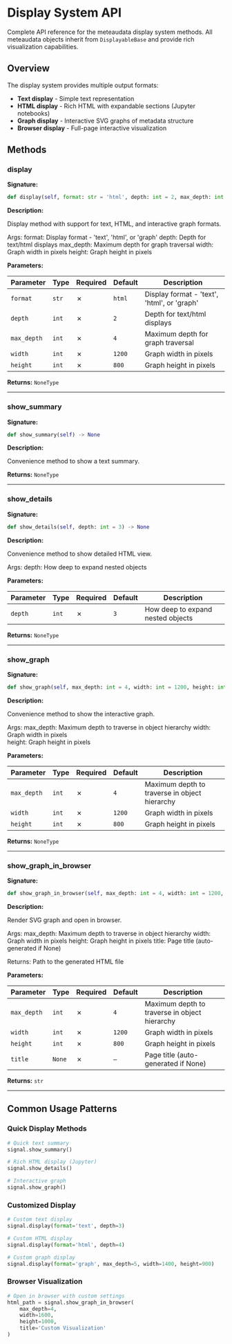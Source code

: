# Display System API

Complete API reference for the meteaudata display system methods.
All meteaudata objects inherit from `DisplayableBase` and provide rich visualization capabilities.

## Overview

The display system provides multiple output formats:

- **Text display** - Simple text representation
- **HTML display** - Rich HTML with expandable sections (Jupyter notebooks)
- **Graph display** - Interactive SVG graphs of metadata structure
- **Browser display** - Full-page interactive visualization

## Methods

### display

**Signature:**

```python
def display(self, format: str = 'html', depth: int = 2, max_depth: int = 4, width: int = 1200, height: int = 800) -> None
```

**Description:**

Display method with support for text, HTML, and interactive graph formats.

Args:
    format: Display format - 'text', 'html', or 'graph' 
    depth: Depth for text/html displays
    max_depth: Maximum depth for graph traversal
    width: Graph width in pixels
    height: Graph height in pixels

**Parameters:**

| Parameter | Type | Required | Default | Description |
|-----------|------|----------|---------|-------------|
| `format` | `str` | ✗ | `html` | Display format - 'text', 'html', or 'graph' |
| `depth` | `int` | ✗ | `2` | Depth for text/html displays |
| `max_depth` | `int` | ✗ | `4` | Maximum depth for graph traversal |
| `width` | `int` | ✗ | `1200` | Graph width in pixels |
| `height` | `int` | ✗ | `800` | Graph height in pixels |

**Returns:** `NoneType`

---

### show_summary

**Signature:**

```python
def show_summary(self) -> None
```

**Description:**

Convenience method to show a text summary.

**Returns:** `NoneType`

---

### show_details

**Signature:**

```python
def show_details(self, depth: int = 3) -> None
```

**Description:**

Convenience method to show detailed HTML view.

Args:
    depth: How deep to expand nested objects

**Parameters:**

| Parameter | Type | Required | Default | Description |
|-----------|------|----------|---------|-------------|
| `depth` | `int` | ✗ | `3` | How deep to expand nested objects |

**Returns:** `NoneType`

---

### show_graph

**Signature:**

```python
def show_graph(self, max_depth: int = 4, width: int = 1200, height: int = 800) -> None
```

**Description:**

Convenience method to show the interactive graph.

Args:
    max_depth: Maximum depth to traverse in object hierarchy
    width: Graph width in pixels  
    height: Graph height in pixels

**Parameters:**

| Parameter | Type | Required | Default | Description |
|-----------|------|----------|---------|-------------|
| `max_depth` | `int` | ✗ | `4` | Maximum depth to traverse in object hierarchy |
| `width` | `int` | ✗ | `1200` | Graph width in pixels |
| `height` | `int` | ✗ | `800` | Graph height in pixels |

**Returns:** `NoneType`

---

### show_graph_in_browser

**Signature:**

```python
def show_graph_in_browser(self, max_depth: int = 4, width: int = 1200, height: int = 800, title: Optional[str] = None) -> str
```

**Description:**

Render SVG graph and open in browser.

Args:
    max_depth: Maximum depth to traverse in object hierarchy
    width: Graph width in pixels
    height: Graph height in pixels
    title: Page title (auto-generated if None)
    
Returns:
    Path to the generated HTML file

**Parameters:**

| Parameter | Type | Required | Default | Description |
|-----------|------|----------|---------|-------------|
| `max_depth` | `int` | ✗ | `4` | Maximum depth to traverse in object hierarchy |
| `width` | `int` | ✗ | `1200` | Graph width in pixels |
| `height` | `int` | ✗ | `800` | Graph height in pixels |
| `title` | `None` | ✗ | `—` | Page title (auto-generated if None) |

**Returns:** `str`

---

## Common Usage Patterns

### Quick Display Methods

```python
# Quick text summary
signal.show_summary()

# Rich HTML display (Jupyter)
signal.show_details()

# Interactive graph
signal.show_graph()
```

### Customized Display

```python
# Custom text display
signal.display(format='text', depth=3)

# Custom HTML display
signal.display(format='html', depth=4)

# Custom graph display
signal.display(format='graph', max_depth=5, width=1400, height=900)
```

### Browser Visualization

```python
# Open in browser with custom settings
html_path = signal.show_graph_in_browser(
    max_depth=4,
    width=1600,
    height=1000,
    title='Custom Visualization'
)
```
